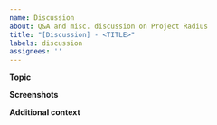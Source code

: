 ```yaml
---
name: Discussion
about: Q&A and misc. discussion on Project Radius
title: "[Discussion] - <TITLE>"
labels: discussion
assignees: ''
---
```


**Topic**
<!--Add your question/other comment on Project Radius-->

**Screenshots**
<!--If applicable, add screenshots to help explain your problem-->

**Additional context**
<!--Add any other context about the problem here-->
